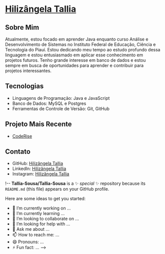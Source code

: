 # [Hilizângela Tallia](https://github.com/Tallia-Sousa)

## Sobre Mim
Atualmente, estou focado em aprender Java enquanto curso Análise e Desenvolvimento de Sistemas no Instituto Federal de Educação, Ciência e Tecnologia do Piauí. Estou dedicando meu tempo ao estudo profundo dessa linguagem e estou entusiasmado em aplicar esse conhecimento em projetos futuros. Tenho grande interesse em banco de dados e estou sempre em busca de oportunidades para aprender e contribuir para projetos interessantes.

## Tecnologias
- Linguagens de Programação: Java e JavaScript
- Banco de Dados: MySQL e Postgres
- Ferramentas de Controle de Versão: Git, GitHub

## Projeto Mais Recente

- [CodeRise](https://github.com/Tallia-Sousa/CodeRise_Backend)

## Contato
- GitHub: [Hilizângela Tallia](https://github.com/Tallia-Sousa)
- LinkedIn: [Hilizângela Tallia](https://www.linkedin.com/in/hilizangela-tallia-de-sousa-dos-reis-ab483429b/)
- Instagram: [Hilizângela Tallia](https://www.instagram.com/talia_smoak/)


!--
**Tallia-Sousa/Tallia-Sousa** is a ✨ _special_ ✨ repository because its `README.md` (this file) appears on your GitHub profile.

Here are some ideas to get you started:

- 🔭 I’m currently working on ...
- 🌱 I’m currently learning ...
- 👯 I’m looking to collaborate on ...
- 🤔 I’m looking for help with ...
- 💬 Ask me about ...
- 📫 How to reach me: ...
- 😄 Pronouns: ...
- ⚡ Fun fact: ...
-->
